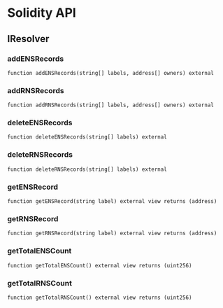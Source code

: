 # Solidity API

## IResolver

### addENSRecords

```solidity
function addENSRecords(string[] labels, address[] owners) external
```

### addRNSRecords

```solidity
function addRNSRecords(string[] labels, address[] owners) external
```

### deleteENSRecords

```solidity
function deleteENSRecords(string[] labels) external
```

### deleteRNSRecords

```solidity
function deleteRNSRecords(string[] labels) external
```

### getENSRecord

```solidity
function getENSRecord(string label) external view returns (address)
```

### getRNSRecord

```solidity
function getRNSRecord(string label) external view returns (address)
```

### getTotalENSCount

```solidity
function getTotalENSCount() external view returns (uint256)
```

### getTotalRNSCount

```solidity
function getTotalRNSCount() external view returns (uint256)
```

